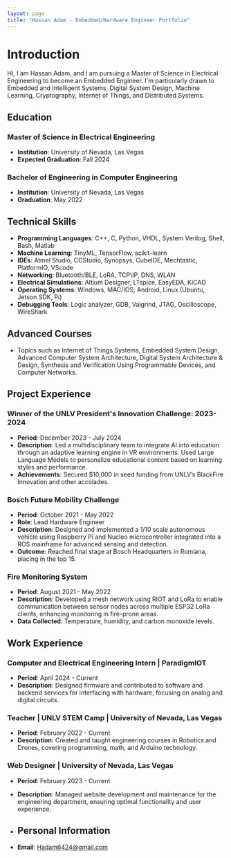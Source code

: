 ```yaml
---
layout: page
title: "Hassan Adam - Embedded/Hardware Engineer Portfolio"
---
```

# Introduction 
Hi, I am Hassan Adam, and I am pursuing a Master of Science in Electrical Engineering to become an Embedded Engineer. I'm particularly drawn to Embedded and Intelligent Systems, Digital System Design, Machine Learning, Cryptography, Internet of Things, and Distributed Systems.

## Education
### Master of Science in Electrical Engineering
- **Institution**: University of Nevada, Las Vegas
- **Expected Graduation**: Fall 2024

### Bachelor of Engineering in Computer Engineering
- **Institution**: University of Nevada, Las Vegas
- **Graduation**: May 2022

## Technical Skills
- **Programming Languages**: C++, C, Python, VHDL, System Verilog, Shell, Bash, Matlab
- **Machine Learning**: TinyML, TensorFlow, scikit-learn
- **IDEs**: Atmel Studio, CCStudio, Synopsys, CubeIDE, Mechtastic, PlatformIO, VScode
- **Networking**: Bluetooth/BLE, LoRA, TCP\IP, DNS, WLAN
- **Electrical Simulations**: Altium Designer, LTspice, EasyEDA, KiCAD
- **Operating Systems**: Windows, MAC/IOS, Android, Linux (Ubuntu, Jetson SDK, Pi)
- **Debugging Tools**: Logic analyzer, GDB, Valgrind, JTAG, Oscilloscope, WireShark

## Advanced Courses
- Topics such as Internet of Things Systems, Embedded System Design, Advanced Computer System Architecture, Digital System Architecture & Design, Synthesis and Verification Using Programmable Devices, and Computer Networks.

## Project Experience
### Winner of the UNLV President's Innovation Challenge: 2023-2024
- **Period**: December 2023 - July 2024
- **Description**: Led a multidisciplinary team to integrate AI into education through an adaptive learning engine in VR environments. Used Large Language Models to personalize educational content based on learning styles and performance. 
- **Achievements**: Secured $10,000 in seed funding from UNLV’s BlackFire Innovation and other accolades.

### Bosch Future Mobility Challenge
- **Period**: October 2021 - May 2022
- **Role**: Lead Hardware Engineer
- **Description**: Designed and implemented a 1/10 scale autonomous vehicle using Raspberry Pi and Nucleo microcontroller integrated into a ROS mainframe for advanced sensing and detection.
- **Outcome**: Reached final stage at Bosch Headquarters in Romiana, placing in the top 15.

### Fire Monitoring System
- **Period**: August 2021 - May 2022
- **Description**: Developed a mesh network using RIOT and LoRa to enable communication between sensor nodes across multiple ESP32 LoRa clients, enhancing monitoring in fire-prone areas.
- **Data Collected**: Temperature, humidity, and carbon monoxide levels.

## Work Experience
### Computer and Electrical Engineering Intern | ParadigmIOT
- **Period**: April 2024 - Current
- **Description**: Designed firmware and contributed to software and backend services for interfacing with hardware, focusing on analog and digital circuits.

### Teacher | UNLV STEM Camp | University of Nevada, Las Vegas
- **Period**: February 2022 - Current
- **Description**: Created and taught engineering courses in Robotics and Drones, covering programming, math, and Arduino technology.

### Web Designer | University of Nevada, Las Vegas
- **Period**: February 2023 - Current
- **Description**: Managed website development and maintenance for the engineering department, ensuring optimal functionality and user experience.


- ## Personal Information
- **Email**: [Hadam6424@gmail.com](mailto:Hadam6424@gmail.com)
